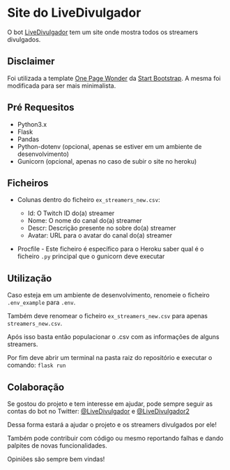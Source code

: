 # Site do LiveDivulgador

O bot [LiveDivulgador](https://github.com/LiveDivulgador/Live-Divulgador) tem um site onde mostra todos os streamers divulgados.

## Disclaimer
Foi utilizada a template [One Page Wonder](https://startbootstrap.com/template-overviews/one-page-wonder) da [Start Bootstrap](https://startbootstrap.com). A mesma foi modificada para ser mais minimalista.


## Pré Requesitos
- Python3.x
- Flask
- Pandas
- Python-dotenv (opcional, apenas se estiver em um ambiente de desenvolvimento)
- Gunicorn (opcional, apenas no caso de subir o site no heroku)


## Ficheiros
- Colunas dentro do ficheiro `ex_streamers_new.csv`:

	- Id: O Twitch ID do(a) streamer
	- Nome: O nome do canal do(a) streamer
	- Descr: Descrição presente no sobre do(a) streamer
	- Avatar: URL para o avatar do canal do(a) streamer

- Procfile - Este ficheiro é específico para o Heroku saber qual é o ficheiro `.py` principal que o gunicorn deve executar


## Utilização
Caso esteja em um ambiente de desenvolvimento, renomeie o ficheiro `.env_example` para `.env`.

Também deve renomear o ficheiro `ex_streamers_new.csv` para apenas `streamers_new.csv`.

Após isso basta então populacionar o .csv com as informações de alguns streamers.

Por fim deve abrir um terminal na pasta raiz do repositório e executar o comando: `flask run`


## Colaboração
Se gostou do projeto e tem interesse em ajudar, pode sempre seguir as contas do bot no Twitter: [@LiveDivulgador](https://twitter.com/LiveDivulgador) e [@LiveDivulgador2](https://twitter.com/LiveDivulgador2)

Dessa forma estará a ajudar o projeto e os streamers divulgados por ele!

Também pode contribuir com código ou mesmo reportando falhas e dando palpites de novas funcionalidades.

Opiniões são sempre bem vindas!